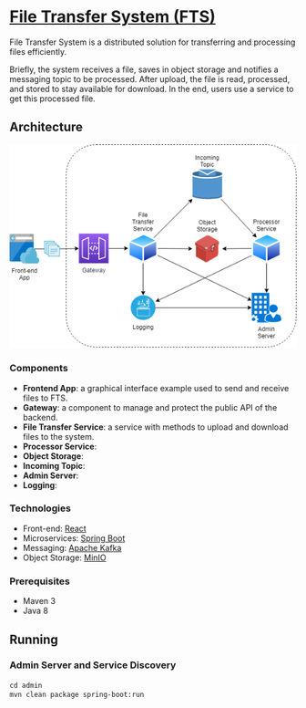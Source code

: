 # [File Transfer System (FTS)](https://github.com/jonatascbarroso/file-transfer-system/)

File Transfer System is a distributed solution for transferring and processing files efficiently.

Briefly, the system receives a file, saves in object storage and notifies a messaging topic to be processed.
After upload, the file is read, processed, and stored to stay available for download.
In the end, users use a service to get this processed file.

## Architecture

![Architecture](docs/file-transfer-system-architecture.png)

### Components

* **Frontend App**: a graphical interface example used to send and receive files to FTS.
* **Gateway**: a component to manage and protect the public API of the backend.
* **File Transfer Service**: a service with methods to upload and download files to the system.
* **Processor Service**: 
* **Object Storage**: 
* **Incoming Topic**: 
* **Admin Server**: 
* **Logging**: 

### Technologies

* Front-end: [React](https://reactjs.org/)
* Microservices: [Spring Boot](https://spring.io/projects/spring-boot)
* Messaging: [Apache Kafka](https://kafka.apache.org/)
* Object Storage: [MinIO](https://min.io/)

### Prerequisites

* Maven 3
* Java 8

## Running

### Admin Server and Service Discovery
```
cd admin
mvn clean package spring-boot:run
```
